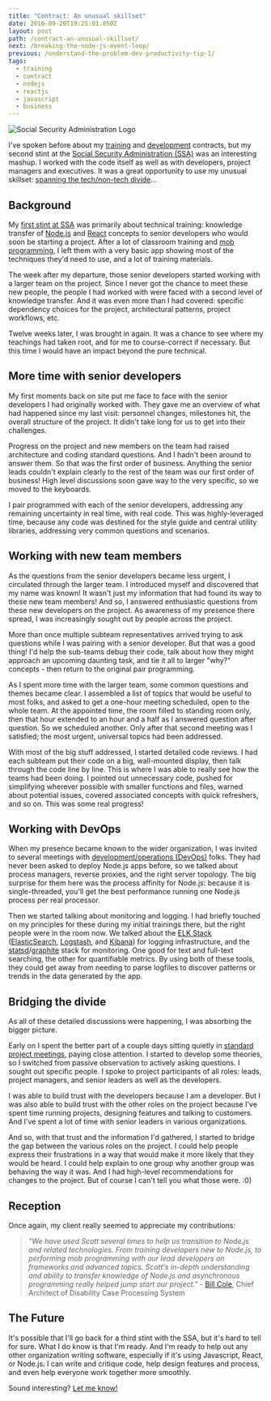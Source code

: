 ```yaml
---
title: "Contract: An unusual skillset"
date: 2016-09-20T19:25:01.850Z
layout: post
path: /contract-an-unusual-skillset/
next: /breaking-the-node-js-event-loop/
previous: /understand-the-problem-dev-productivity-tip-1/
tags:
  - training
  - contract
  - nodejs
  - reactjs
  - javascript
  - business
---
```


![Social Security Administration Logo](https://static.sinap.ps/blog/2016/09_sep/ssa/ssa-logo-banner.png)

I've spoken before about my [training](/tags/training/) and [development](/contract-new-techniques-old-technology/) contracts, but my second stint at the [Social Security Administration (SSA)](https://www.ssa.gov/) was an interesting mashup. I worked with the code itself as well as with developers, project managers and executives. It was a great opportunity to use my unusual skillset: [spanning the tech/non-tech divide](/from-tech-person-to-people-person/)...

<div class='fold'></div>

## Background

My [first stint at SSA](/contract-teaching/) was primarily about technical training: knowledge transfer of [Node.js](https://nodejs.org/) and [React](https://facebook.github.io/react/) concepts to senior developers who would soon be starting a project. After a lot of classroom training and [mob programming](https://en.wikipedia.org/wiki/Mob_programming), I left them with a very basic app showing most of the techniques they'd need to use, and a lot of training materials.

The week after my departure, those senior developers started working with a larger team on the project. Since I never got the chance to meet these new people, the people I had worked with were faced with a second level of knowledge transfer. And it was even more than I had covered: specific dependency choices for the project, architectural patterns, project workflows, etc.

Twelve weeks later, I was brought in again. It was a chance to see where my teachings had taken root, and for me to course-correct if necessary. But this time I would have an impact beyond the pure technical.

## More time with senior developers

My first moments back on site put me face to face with the senior developers I had originally worked with. They gave me an overview of what had happened since my last visit: personnel changes, milestones hit, the overall structure of the project. It didn't take long for us to get into their challenges.

Progress on the project and new members on the team had raised architecture and coding standard questions. And I hadn't been around to answer them. So that was the first order of business. Anything the senior leads couldn't explain clearly to the rest of the team was our first order of business! High level discussions soon gave way to the very specific, so we moved to the keyboards.

I pair programmed with each of the senior developers, addressing any remaining uncertainty in real time, with real code. This was highly-leveraged time, because any code was destined for the style guide and central utility libraries, addressing very common questions and scenarios.

## Working with new team members

As the questions from the senior developers became less urgent, I circulated through the larger team. I introduced myself and discovered that my name was known! It wasn't just my information that had found its way to these new team members! And so, I answered enthusiastic questions from these new developers on the project. As awareness of my presence there spread, I was increasingly sought out by people across the project.

More than once multiple subteam representatives arrived trying to ask questions while I was pairing with a senior developer. But that was a good thing! I'd help the sub-teams debug their code, talk about how they might approach an upcoming daunting task, and tie it all to larger "why?" concepts - then return to the original pair programming.

As I spent more time with the larger team, some common questions and themes became clear. I assembled a list of topics that would be useful to most folks, and asked to get a one-hour meeting scheduled, open to the whole team. At the appointed time, the room filled to standing room only, then that hour extended to an hour and a half as I answered question after question. So we scheduled another. Only after that second meeting was I satisfied; the most urgent, universal topics had been addressed.

With most of the big stuff addressed, I started detailed code reviews. I had each subteam put their code on a big, wall-mounted display, then talk through the code line by line. This is where I was able to really see how the teams had been doing. I pointed out unnecessary code, pushed for simplifying wherever possible with smaller functions and files, warned about potential issues, covered associated concepts with quick refreshers, and so on. This was some real progress!

## Working with DevOps

When my presence became known to the wider organization, I was invited to several meetings with [development/operations (DevOps)](https://en.wikipedia.org/wiki/DevOps) folks. They had never been asked to deploy Node.js apps before, so we talked about process managers, reverse proxies, and the right server topology. The big surprise for them here was the process affinity for Node.js: because it is single-threaded, you'll get the best performance running one Node.js process per real processor.

Then we started talking about monitoring and logging. I had briefly touched on my principles for these during my initial trainings there, but the right people were in the room now. We talked about the [ELK Stack](https://www.elastic.co/products) ([ElasticSearch](https://www.elastic.co/products/elasticsearch), [Logstash](https://www.elastic.co/products/logstash), and [Kibana](https://www.elastic.co/products/kibana)) for logging infrastructure, and the [statsd](https://github.com/etsy/statsd)/[graphite](http://graphite.wikidot.com/) stack for monitoring. One good for text and full-text searching, the other for quantifiable metrics. By using both of these tools, they could get away from needing to parse logfiles to discover patterns or trends in the data generated by the app.

## Bridging the divide

As all of these detailed discussions were happening, I was absorbing the bigger picture.

Early on I spent the better part of a couple days sitting quietly in [standard project meetings](/the-why-of-agile/#the-why-of-agile-practices), paying close attention. I started to develop some theories, so I switched from passive observation to actively asking questions. I sought out specific people. I spoke to project participants of all roles: leads, project managers, and senior leaders as well as the developers.

I was able to build trust with the developers because I am a developer. But I was also able to build trust with the other roles on the project because I've spent time running projects, designing features and talking to customers. And I've spent a lot of time with senior leaders in various organizations.

And so, with that trust and the information I'd gathered, I started to bridge the gap between the various roles on the project. I could help people express their frustrations in a way that would make it more likely that they would be heard. I could help explain to one group why another group was behaving the way it was. And I had high-level recommendations for changes to the project. But of course I can't tell you what those were. :0)

## Reception

Once again, my client really seemed to appreciate my contributions:

> _"We have used Scott several times to help us transition to Node.js and related technologies. From training developers new to Node.js, to performing mob programming with our lead developers on frameworks and advanced topics. Scott's in-depth understanding and ability to transfer knowledge of Node.js and asynchronous programming really helped jump start our project."_ - [Bill Cole](https://www.linkedin.com/in/bill-cole-45391a40), Chief Architect of Disability Case Processing System

## The Future

It's possible that I'll go back for a third stint with the SSA, but it's hard to tell for sure. What I do know is that I'm ready. And I'm ready to help out any other organization writing software, especially if it's using Javascript, React, or Node.js. I can write and critique code, help design features and process, and even help everyone work together more smoothly.

Sound interesting? [Let me know!](mailto:scott@nonnenberg.com)
